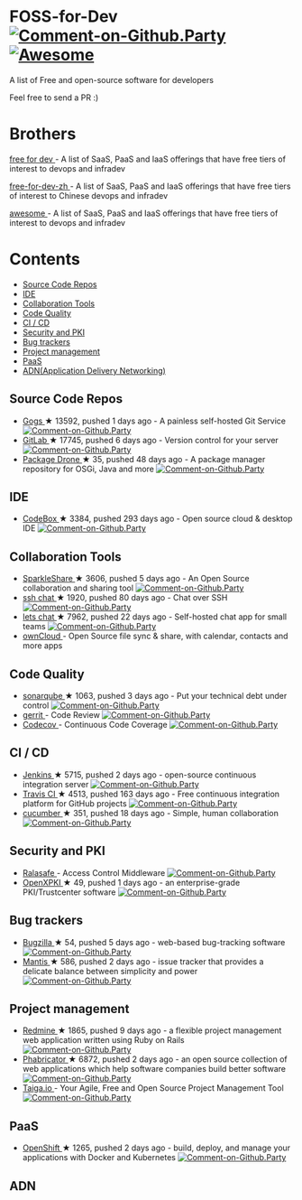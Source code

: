 <h1>
 FOSS-for-Dev
 <a href="https://github.party/item?id=107">
  <img alt="Comment-on-Github.Party" src="https://img.shields.io/badge/Comment%20on-Github.Party-yellow.svg"/>
 </a>
 <a href="https://github.com/sindresorhus/awesome">
  <img alt="Awesome" src="https://cdn.rawgit.com/sindresorhus/awesome/d7305f38d29fed78fa85652e3a63e154dd8e8829/media/badge.svg"/>
 </a>
</h1>
<p>
 A list of Free and open-source software for developers
</p>
<p>
 Feel free to send a PR :)
</p>
<h1>
 Brothers
</h1>
<p>
 <a href="https://github.com/ripienaar/free-for-dev">
  free for dev
 </a>
 - A list of SaaS, PaaS and IaaS offerings that have free tiers of interest to devops and infradev
</p>
<p>
 <a href="https://github.com/qinghuaiorg/free-for-dev-zh">
  free-for-dev-zh
 </a>
 - A list of SaaS, PaaS and IaaS offerings that have free tiers of interest to Chinese devops and infradev
</p>
<p>
 <a href="https://github.com/sindresorhus/awesome">
  awesome
 </a>
 - A list of SaaS, PaaS and IaaS offerings that have free tiers of interest to devops and infradev
</p>
<h1>
 Contents
</h1>
<ul>
 <li>
  <a href="#source-code-repos">
   Source Code Repos
  </a>
 </li>
 <li>
  <a href="#ide">
   IDE
  </a>
 </li>
 <li>
  <a href="#collaboration-tools">
   Collaboration Tools
  </a>
 </li>
 <li>
  <a href="#code-quality">
   Code Quality
  </a>
 </li>
 <li>
  <a href="#ci--cd">
   CI / CD
  </a>
 </li>
 <li>
  <a href="#security-and-pki">
   Security and PKI
  </a>
 </li>
 <li>
  <a href="#bug-trackers">
   Bug trackers
  </a>
 </li>
 <li>
  <a href="#project-management">
   Project management
  </a>
 </li>
 <li>
  <a href="#paas">
   PaaS
  </a>
 </li>
 <li>
  <a href="#adn">
   ADN(Application Delivery Networking)
  </a>
 </li>
</ul>
<h2>
 Source Code Repos
</h2>
<ul>
 <li>
  <a href="https://github.com/gogits/gogs">
   Gogs
  </a>
  <span>
   &#9733 13592, pushed 1 days ago
  </span>
  - A painless self-hosted Git Service
  <a href="https://github.party/item?id=14">
   <img alt="Comment-on-Github.Party" src="https://img.shields.io/badge/Comment%20on-Github.Party-yellow.svg"/>
  </a>
 </li>
 <li>
  <a href="https://github.com/gitlabhq/gitlabhq">
   GitLab
  </a>
  <span>
   &#9733 17745, pushed 6 days ago
  </span>
  - Version control for your server
  <a href="https://github.party/item?id=91">
   <img alt="Comment-on-Github.Party" src="https://img.shields.io/badge/Comment%20on-Github.Party-yellow.svg"/>
  </a>
 </li>
 <li>
  <a href="https://github.com/ctron/package-drone">
   Package Drone
  </a>
  <span>
   &#9733 35, pushed 48 days ago
  </span>
  - A package manager repository for OSGi, Java and more
  <a href="https://github.party/item?id=113">
   <img alt="Comment-on-Github.Party" src="https://img.shields.io/badge/Comment%20on-Github.Party-yellow.svg"/>
  </a>
 </li>
</ul>
<h2>
 IDE
</h2>
<ul>
 <li>
  <a href="https://github.com/CodeboxIDE/codebox">
   CodeBox
  </a>
  <span>
   &#9733 3384, pushed 293 days ago
  </span>
  - Open source cloud & desktop IDE
  <a href="https://github.party/item?id=103">
   <img alt="Comment-on-Github.Party" src="https://img.shields.io/badge/Comment%20on-Github.Party-yellow.svg"/>
  </a>
 </li>
</ul>
<h2>
 Collaboration Tools
</h2>
<ul>
 <li>
  <a href="https://github.com/hbons/SparkleShare">
   SparkleShare
  </a>
  <span>
   &#9733 3606, pushed 5 days ago
  </span>
  - An Open Source collaboration and sharing tool
  <a href="https://github.party/item?id=94">
   <img alt="Comment-on-Github.Party" src="https://img.shields.io/badge/Comment%20on-Github.Party-yellow.svg"/>
  </a>
 </li>
 <li>
  <a href="https://github.com/shazow/ssh-chat">
   ssh chat
  </a>
  <span>
   &#9733 1920, pushed 80 days ago
  </span>
  - Chat over SSH
  <a href="https://github.party/item?id=75">
   <img alt="Comment-on-Github.Party" src="https://img.shields.io/badge/Comment%20on-Github.Party-yellow.svg"/>
  </a>
 </li>
 <li>
  <a href="https://github.com/sdelements/lets-chat">
   lets chat
  </a>
  <span>
   &#9733 7962, pushed 22 days ago
  </span>
  - Self-hosted chat app for small teams
  <a href="https://github.party/item?id=92">
   <img alt="Comment-on-Github.Party" src="https://img.shields.io/badge/Comment%20on-Github.Party-yellow.svg"/>
  </a>
 </li>
 <li>
  <a href="https://owncloud.org">
   ownCloud
  </a>
  - Open Source file sync & share, with calendar, contacts and more apps
 </li>
</ul>
<h2>
 Code Quality
</h2>
<ul>
 <li>
  <a href="https://github.com/SonarSource/sonarqube">
   sonarqube
  </a>
  <span>
   &#9733 1063, pushed 3 days ago
  </span>
  - Put your technical debt under control
  <a href="https://github.party/item?id=96">
   <img alt="Comment-on-Github.Party" src="https://img.shields.io/badge/Comment%20on-Github.Party-yellow.svg"/>
  </a>
 </li>
 <li>
  <a href="https://gerrit.googlesource.com/">
   gerrit
  </a>
  - Code Review
  <a href="https://github.party/item?id=97">
   <img alt="Comment-on-Github.Party" src="https://img.shields.io/badge/Comment%20on-Github.Party-yellow.svg"/>
  </a>
 </li>
 <li>
  <a href="https://codecov.io/">
   Codecov
  </a>
  - Continuous Code Coverage
  <a href="https://github.party/item?id=137">
   <img alt="Comment-on-Github.Party" src="https://img.shields.io/badge/Comment%20on-Github.Party-yellow.svg"/>
  </a>
 </li>
</ul>
<h2>
 CI / CD
</h2>
<ul>
 <li>
  <a href="https://github.com/jenkinsci/jenkins">
   Jenkins
  </a>
  <span>
   &#9733 5715, pushed 2 days ago
  </span>
  - open-source continuous integration server
  <a href="https://github.party/item?id=101">
   <img alt="Comment-on-Github.Party" src="https://img.shields.io/badge/Comment%20on-Github.Party-yellow.svg"/>
  </a>
 </li>
 <li>
  <a href="https://github.com/travis-ci/travis-ci">
   Travis CI
  </a>
  <span>
   &#9733 4513, pushed 163 days ago
  </span>
  - Free continuous integration platform for GitHub projects
  <a href="https://github.party/item?id=102">
   <img alt="Comment-on-Github.Party" src="https://img.shields.io/badge/Comment%20on-Github.Party-yellow.svg"/>
  </a>
 </li>
 <li>
  <a href="https://github.com/cucumber/cucumber">
   cucumber
  </a>
  <span>
   &#9733 351, pushed 18 days ago
  </span>
  - Simple, human collaboration
  <a href="https://github.party/item?id=93">
   <img alt="Comment-on-Github.Party" src="https://img.shields.io/badge/Comment%20on-Github.Party-yellow.svg"/>
  </a>
 </li>
</ul>
<h2>
 Security and PKI
</h2>
<ul>
 <li>
  <a href="http://sourceforge.net/projects/ralasafe/">
   Ralasafe
  </a>
  - Access Control Middleware
  <a href="https://github.party/item?id=98">
   <img alt="Comment-on-Github.Party" src="https://img.shields.io/badge/Comment%20on-Github.Party-yellow.svg"/>
  </a>
 </li>
 <li>
  <a href="https://github.com/openxpki/openxpki">
   OpenXPKI
  </a>
  <span>
   &#9733 49, pushed 1 days ago
  </span>
  - an enterprise-grade PKI/Trustcenter software
  <a href="https://github.party/item?id=99">
   <img alt="Comment-on-Github.Party" src="https://img.shields.io/badge/Comment%20on-Github.Party-yellow.svg"/>
  </a>
 </li>
</ul>
<h2>
 Bug trackers
</h2>
<ul>
 <li>
  <a href="https://github.com/bugzilla/bugzilla">
   Bugzilla
  </a>
  <span>
   &#9733 54, pushed 5 days ago
  </span>
  - web-based bug-tracking software
  <a href="https://github.party/item?id=104">
   <img alt="Comment-on-Github.Party" src="https://img.shields.io/badge/Comment%20on-Github.Party-yellow.svg"/>
  </a>
 </li>
 <li>
  <a href="https://github.com/mantisbt/mantisbt">
   Mantis
  </a>
  <span>
   &#9733 586, pushed 2 days ago
  </span>
  - issue tracker that provides a delicate balance between simplicity and power
  <a href="https://github.party/item?id=106">
   <img alt="Comment-on-Github.Party" src="https://img.shields.io/badge/Comment%20on-Github.Party-yellow.svg"/>
  </a>
 </li>
</ul>
<h2>
 Project management
</h2>
<ul>
 <li>
  <a href="https://github.com/redmine/redmine">
   Redmine
  </a>
  <span>
   &#9733 1865, pushed 9 days ago
  </span>
  - a flexible project management web application written using Ruby on Rails
  <a href="https://github.party/item?id=105">
   <img alt="Comment-on-Github.Party" src="https://img.shields.io/badge/Comment%20on-Github.Party-yellow.svg"/>
  </a>
 </li>
 <li>
  <a href="https://github.com/phacility/phabricator">
   Phabricator
  </a>
  <span>
   &#9733 6872, pushed 2 days ago
  </span>
  - an open source collection of web applications which help software companies build better software
  <a href="https://github.party/item?id=109">
   <img alt="Comment-on-Github.Party" src="https://img.shields.io/badge/Comment%20on-Github.Party-yellow.svg"/>
  </a>
 </li>
 <li>
  <a href="https://github.com/taigaio">
   Taiga.io
  </a>
  - Your Agile, Free and Open Source Project Management Tool
  <a href="https://github.party/item?id=110">
   <img alt="Comment-on-Github.Party" src="https://img.shields.io/badge/Comment%20on-Github.Party-yellow.svg"/>
  </a>
 </li>
</ul>
<h2>
 PaaS
</h2>
<ul>
 <li>
  <a href="https://github.com/openshift/origin">
   OpenShift
  </a>
  <span>
   &#9733 1265, pushed 2 days ago
  </span>
  - build, deploy, and manage your applications with Docker and Kubernetes
  <a href="https://github.party/item?id=100">
   <img alt="Comment-on-Github.Party" src="https://img.shields.io/badge/Comment%20on-Github.Party-yellow.svg"/>
  </a>
 </li>
</ul>
<h2>
 ADN
</h2>
